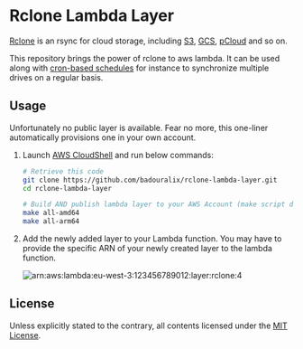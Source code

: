 # Rclone Lambda Layer

[Rclone](https://github.com/rclone/rclone) is an rsync for cloud storage, including [S3](https://aws.amazon.com/s3), [GCS](https://cloud.google.com/storage), [pCloud](https://www.pcloud.com/eu) and so on.

This repository brings the power of rclone to aws lambda. It can be used along with [cron-based schedules](https://docs.aws.amazon.com/lambda/latest/dg/services-cloudwatchevents-expressions.html) for instance to synchronize multiple drives on a regular basis.

## Usage

Unfortunately no public layer is available. Fear no more, this one-liner automatically provisions one in your own account.

1. Launch [AWS CloudShell](https://console.aws.amazon.com/cloudshell) and run below commands:

    ```bash
    # Retrieve this code
    git clone https://github.com/badouralix/rclone-lambda-layer.git
    cd rclone-lambda-layer

    # Build AND publish lambda layer to your AWS Account (make script does both automatically)
    make all-amd64
    make all-arm64
    ```

1. Add the newly added layer to your Lambda function. You may have to provide the specific ARN of your newly created layer to the lambda function.

    ![arn:aws:lambda:eu-west-3:123456789012:layer:rclone:4](https://user-images.githubusercontent.com/19719047/114280672-b0cdf380-9a3a-11eb-8850-c2dfe59ad97b.png)

## License

Unless explicitly stated to the contrary, all contents licensed under the [MIT License](LICENSE).
